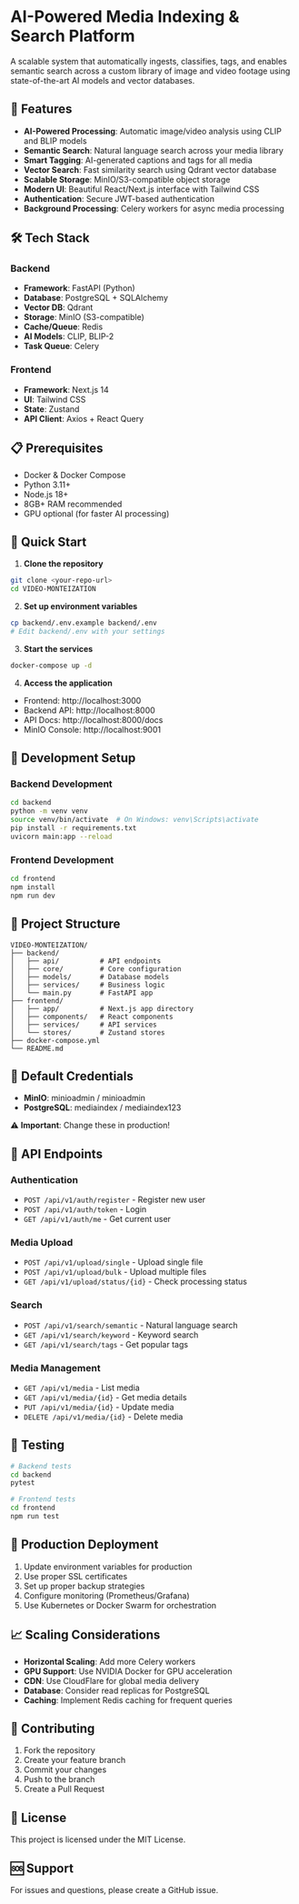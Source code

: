 # AI-Powered Media Indexing & Search Platform

A scalable system that automatically ingests, classifies, tags, and enables semantic search across a custom library of image and video footage using state-of-the-art AI models and vector databases.

## 🚀 Features

- **AI-Powered Processing**: Automatic image/video analysis using CLIP and BLIP models
- **Semantic Search**: Natural language search across your media library
- **Smart Tagging**: AI-generated captions and tags for all media
- **Vector Search**: Fast similarity search using Qdrant vector database
- **Scalable Storage**: MinIO/S3-compatible object storage
- **Modern UI**: Beautiful React/Next.js interface with Tailwind CSS
- **Authentication**: Secure JWT-based authentication
- **Background Processing**: Celery workers for async media processing

## 🛠️ Tech Stack

### Backend
- **Framework**: FastAPI (Python)
- **Database**: PostgreSQL + SQLAlchemy
- **Vector DB**: Qdrant
- **Storage**: MinIO (S3-compatible)
- **Cache/Queue**: Redis
- **AI Models**: CLIP, BLIP-2
- **Task Queue**: Celery

### Frontend
- **Framework**: Next.js 14
- **UI**: Tailwind CSS
- **State**: Zustand
- **API Client**: Axios + React Query

## 📋 Prerequisites

- Docker & Docker Compose
- Python 3.11+
- Node.js 18+
- 8GB+ RAM recommended
- GPU optional (for faster AI processing)

## 🚀 Quick Start

1. **Clone the repository**
```bash
git clone <your-repo-url>
cd VIDEO-MONTEIZATION
```

2. **Set up environment variables**
```bash
cp backend/.env.example backend/.env
# Edit backend/.env with your settings
```

3. **Start the services**
```bash
docker-compose up -d
```

4. **Access the application**
- Frontend: http://localhost:3000
- Backend API: http://localhost:8000
- API Docs: http://localhost:8000/docs
- MinIO Console: http://localhost:9001

## 🔧 Development Setup

### Backend Development
```bash
cd backend
python -m venv venv
source venv/bin/activate  # On Windows: venv\Scripts\activate
pip install -r requirements.txt
uvicorn main:app --reload
```

### Frontend Development
```bash
cd frontend
npm install
npm run dev
```

## 📁 Project Structure

```
VIDEO-MONTEIZATION/
├── backend/
│   ├── api/          # API endpoints
│   ├── core/         # Core configuration
│   ├── models/       # Database models
│   ├── services/     # Business logic
│   └── main.py       # FastAPI app
├── frontend/
│   ├── app/          # Next.js app directory
│   ├── components/   # React components
│   ├── services/     # API services
│   └── stores/       # Zustand stores
├── docker-compose.yml
└── README.md
```

## 🔑 Default Credentials

- **MinIO**: minioadmin / minioadmin
- **PostgreSQL**: mediaindex / mediaindex123

⚠️ **Important**: Change these in production!

## 📡 API Endpoints

### Authentication
- `POST /api/v1/auth/register` - Register new user
- `POST /api/v1/auth/token` - Login
- `GET /api/v1/auth/me` - Get current user

### Media Upload
- `POST /api/v1/upload/single` - Upload single file
- `POST /api/v1/upload/bulk` - Upload multiple files
- `GET /api/v1/upload/status/{id}` - Check processing status

### Search
- `POST /api/v1/search/semantic` - Natural language search
- `GET /api/v1/search/keyword` - Keyword search
- `GET /api/v1/search/tags` - Get popular tags

### Media Management
- `GET /api/v1/media` - List media
- `GET /api/v1/media/{id}` - Get media details
- `PUT /api/v1/media/{id}` - Update media
- `DELETE /api/v1/media/{id}` - Delete media

## 🧪 Testing

```bash
# Backend tests
cd backend
pytest

# Frontend tests
cd frontend
npm run test
```

## 🚀 Production Deployment

1. Update environment variables for production
2. Use proper SSL certificates
3. Set up proper backup strategies
4. Configure monitoring (Prometheus/Grafana)
5. Use Kubernetes or Docker Swarm for orchestration

## 📈 Scaling Considerations

- **Horizontal Scaling**: Add more Celery workers
- **GPU Support**: Use NVIDIA Docker for GPU acceleration
- **CDN**: Use CloudFlare for global media delivery
- **Database**: Consider read replicas for PostgreSQL
- **Caching**: Implement Redis caching for frequent queries

## 🤝 Contributing

1. Fork the repository
2. Create your feature branch
3. Commit your changes
4. Push to the branch
5. Create a Pull Request

## 📄 License

This project is licensed under the MIT License.

## 🆘 Support

For issues and questions, please create a GitHub issue. 